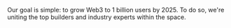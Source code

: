 Our goal is simple: to grow Web3 to 1 billion users by 2025. To do so, we're uniting the top builders and industry experts within the space.